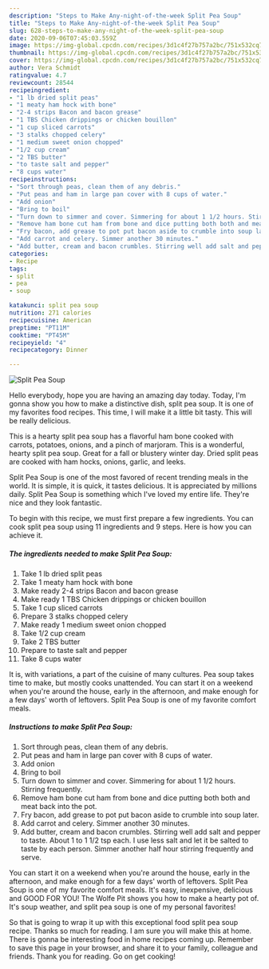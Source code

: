 ```yaml
---
description: "Steps to Make Any-night-of-the-week Split Pea Soup"
title: "Steps to Make Any-night-of-the-week Split Pea Soup"
slug: 628-steps-to-make-any-night-of-the-week-split-pea-soup
date: 2020-09-06T07:45:03.559Z
image: https://img-global.cpcdn.com/recipes/3d1c4f27b757a2bc/751x532cq70/split-pea-soup-recipe-main-photo.jpg
thumbnail: https://img-global.cpcdn.com/recipes/3d1c4f27b757a2bc/751x532cq70/split-pea-soup-recipe-main-photo.jpg
cover: https://img-global.cpcdn.com/recipes/3d1c4f27b757a2bc/751x532cq70/split-pea-soup-recipe-main-photo.jpg
author: Vera Schmidt
ratingvalue: 4.7
reviewcount: 28544
recipeingredient:
- "1 lb dried split peas"
- "1 meaty ham hock with bone"
- "2-4 strips Bacon and bacon grease"
- "1 TBS Chicken drippings or chicken bouillon"
- "1 cup sliced carrots"
- "3 stalks chopped celery"
- "1 medium sweet onion chopped"
- "1/2 cup cream"
- "2 TBS butter"
- "to taste salt and pepper"
- "8 cups water"
recipeinstructions:
- "Sort through peas, clean them of any debris."
- "Put peas and ham in large pan cover with 8 cups of water."
- "Add onion"
- "Bring to boil"
- "Turn down to simmer and cover. Simmering for about 1 1/2 hours. Stirring frequently."
- "Remove ham bone cut ham from bone and dice putting both both and meat back into the pot."
- "Fry bacon, add grease to pot put bacon aside to crumble into soup later."
- "Add carrot and celery. Simmer another 30 minutes."
- "Add butter, cream and bacon crumbles. Stirring well add salt and pepper to taste. About 1 to 1 1/2 tsp each. I use less salt and let it be salted to taste by each person. Simmer another half hour stirring frequently and serve."
categories:
- Recipe
tags:
- split
- pea
- soup

katakunci: split pea soup 
nutrition: 271 calories
recipecuisine: American
preptime: "PT11M"
cooktime: "PT45M"
recipeyield: "4"
recipecategory: Dinner

---
```



![Split Pea Soup](https://img-global.cpcdn.com/recipes/3d1c4f27b757a2bc/751x532cq70/split-pea-soup-recipe-main-photo.jpg)

Hello everybody, hope you are having an amazing day today. Today, I'm gonna show you how to make a distinctive dish, split pea soup. It is one of my favorites food recipes. This time, I will make it a little bit tasty. This will be really delicious.

This is a hearty split pea soup has a flavorful ham bone cooked with carrots, potatoes, onions, and a pinch of marjoram. This is a wonderful, hearty split pea soup. Great for a fall or blustery winter day. Dried split peas are cooked with ham hocks, onions, garlic, and leeks.

Split Pea Soup is one of the most favored of recent trending meals in the world. It is simple, it is quick, it tastes delicious. It is appreciated by millions daily. Split Pea Soup is something which I've loved my entire life. They're nice and they look fantastic.


To begin with this recipe, we must first prepare a few ingredients. You can cook split pea soup using 11 ingredients and 9 steps. Here is how you can achieve it.

<!--inarticleads1-->

##### The ingredients needed to make Split Pea Soup:

1. Take 1 lb dried split peas
1. Take 1 meaty ham hock with bone
1. Make ready 2-4 strips Bacon and bacon grease
1. Make ready 1 TBS Chicken drippings or chicken bouillon
1. Take 1 cup sliced carrots
1. Prepare 3 stalks chopped celery
1. Make ready 1 medium sweet onion chopped
1. Take 1/2 cup cream
1. Take 2 TBS butter
1. Prepare to taste salt and pepper
1. Take 8 cups water


It is, with variations, a part of the cuisine of many cultures. Pea soup takes time to make, but mostly cooks unattended. You can start it on a weekend when you&#39;re around the house, early in the afternoon, and make enough for a few days&#39; worth of leftovers. Split Pea Soup is one of my favorite comfort meals. 

<!--inarticleads2-->

##### Instructions to make Split Pea Soup:

1. Sort through peas, clean them of any debris.
1. Put peas and ham in large pan cover with 8 cups of water.
1. Add onion
1. Bring to boil
1. Turn down to simmer and cover. Simmering for about 1 1/2 hours. Stirring frequently.
1. Remove ham bone cut ham from bone and dice putting both both and meat back into the pot.
1. Fry bacon, add grease to pot put bacon aside to crumble into soup later.
1. Add carrot and celery. Simmer another 30 minutes.
1. Add butter, cream and bacon crumbles. Stirring well add salt and pepper to taste. About 1 to 1 1/2 tsp each. I use less salt and let it be salted to taste by each person. Simmer another half hour stirring frequently and serve.


You can start it on a weekend when you&#39;re around the house, early in the afternoon, and make enough for a few days&#39; worth of leftovers. Split Pea Soup is one of my favorite comfort meals. It&#39;s easy, inexpensive, delicious and GOOD FOR YOU! The Wolfe Pit shows you how to make a hearty pot of. It&#39;s soup weather, and split pea soup is one of my personal favorites! 

So that is going to wrap it up with this exceptional food split pea soup recipe. Thanks so much for reading. I am sure you will make this at home. There is gonna be interesting food in home recipes coming up. Remember to save this page in your browser, and share it to your family, colleague and friends. Thank you for reading. Go on get cooking!
